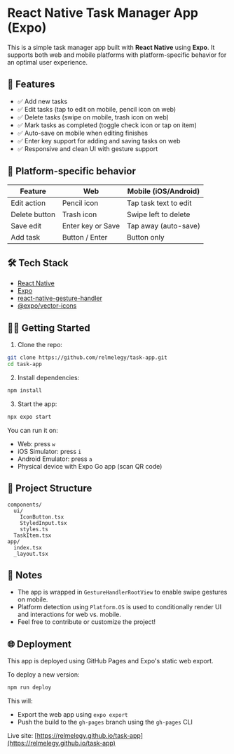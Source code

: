 # React Native Task Manager App (Expo)

This is a simple task manager app built with **React Native** using **Expo**. It supports both web and mobile platforms with platform-specific behavior for an optimal user experience.

## 🚀 Features

- ✅ Add new tasks
- ✅ Edit tasks (tap to edit on mobile, pencil icon on web)
- ✅ Delete tasks (swipe on mobile, trash icon on web)
- ✅ Mark tasks as completed (toggle check icon or tap on item)
- ✅ Auto-save on mobile when editing finishes
- ✅ Enter key support for adding and saving tasks on web
- ✅ Responsive and clean UI with gesture support

## 📱 Platform-specific behavior

| Feature             | Web               | Mobile (iOS/Android)     |
|---------------------|-------------------|--------------------------|
| Edit action         | Pencil icon       | Tap task text to edit    |
| Delete button       | Trash icon        | Swipe left to delete     |
| Save edit           | Enter key or Save | Tap away (auto-save)     |
| Add task            | Button / Enter    | Button only              |

<!--
## 🖼️ Screenshots

| Web                 | Mobile             |
|---------------------|--------------------|
| ![web](screenshots/web.png) | ![mobile](screenshots/mobile.png) |
-->

## 🛠️ Tech Stack

- [React Native](https://reactnative.dev/)
- [Expo](https://expo.dev/)
- [react-native-gesture-handler](https://docs.swmansion.com/react-native-gesture-handler/)
- [@expo/vector-icons](https://docs.expo.dev/guides/icons/)

## 🧑‍💻 Getting Started

1. Clone the repo:

```bash
git clone https://github.com/relmelegy/task-app.git
cd task-app
```

2. Install dependencies:

```bash
npm install
```

3. Start the app:

```bash
npx expo start
```

You can run it on:
- Web: press `w`
- iOS Simulator: press `i`
- Android Emulator: press `a`
- Physical device with Expo Go app (scan QR code)

## 📂 Project Structure

```
components/
  ui/
    IconButton.tsx
    StyledInput.tsx
    styles.ts
  TaskItem.tsx
app/
  index.tsx
  _layout.tsx
```

## 📌 Notes

- The app is wrapped in `GestureHandlerRootView` to enable swipe gestures on mobile.
- Platform detection using `Platform.OS` is used to conditionally render UI and interactions for web vs. mobile.
- Feel free to contribute or customize the project!

## 🌐 Deployment

This app is deployed using GitHub Pages and Expo's static web export.

To deploy a new version:

```bash
npm run deploy
```

This will:
- Export the web app using `expo export`
- Push the build to the `gh-pages` branch using the `gh-pages` CLI

Live site: [https://relmelegy.github.io/task-app](https://relmelegy.github.io/task-app)
